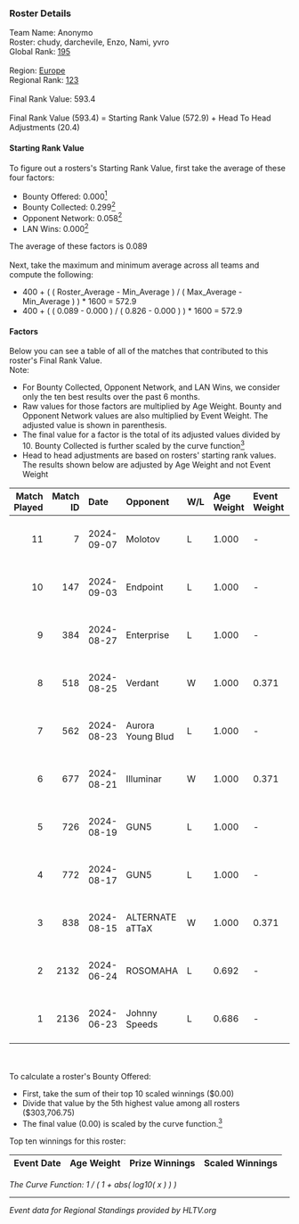 ### Roster Details<br />
Team Name: Anonymo<br />
Roster: chudy, darchevile, Enzo, Nami, yvro<br />
Global Rank: [195](../../standings_global_2024_09_08.md)<br />
<br />
Region: [Europe]( ../../standings_europe_2024_09_08.md)<br />
Regional Rank: [123]( ../../standings_europe_2024_09_08.md)<br />
<br />
Final Rank Value:  593.4<br />
<br />
Final Rank Value (593.4) = Starting Rank Value (572.9) + Head To Head Adjustments (20.4)<br />

#### Starting Rank Value<br />
To figure out a rosters's Starting Rank Value, first take the average of these four factors:<br />
- Bounty Offered: 0.000[<sup>1</sup>](#table2)
- Bounty Collected: 0.299[<sup>2</sup>](#table1)
- Opponent Network: 0.058[<sup>2</sup>](#table1)
- LAN Wins: 0.000[<sup>2</sup>](#table1)

The average of these factors is 0.089<br />
<br />
Next, take the maximum and minimum average across all teams and compute the following:<br />
- 400 + ( ( Roster_Average - Min_Average ) / ( Max_Average - Min_Average ) ) * 1600 = 572.9
- 400 + ( ( 0.089 - 0.000 ) / ( 0.826 - 0.000 ) ) * 1600 = 572.9


#### Factors<br />
Below you can see a table of all of the matches that contributed to this roster's Final Rank Value.<br />
Note:<br />

- For Bounty Collected, Opponent Network, and LAN Wins, we consider only the ten best results over the past 6 months.
- Raw values for those factors are multiplied by Age Weight. Bounty and Opponent Network values are also multiplied by Event Weight. The adjusted value is shown in parenthesis.
- The final value for a factor is the total of its adjusted values divided by 10. Bounty Collected is further scaled by the curve function[<sup>3</sup>](#curveFunction)
- Head to head adjustments are based on rosters' starting rank values. The results shown below are adjusted by Age Weight and not Event Weight
<span id="table1"></span><br />


| Match Played | Match ID | Date       | Opponent          | W/L | Age Weight | Event Weight | Bounty Collected | Opponent Network | LAN Wins  | H2H Adj. | Roster                              |
| -: | -: | :- | :- | :- | :- | :- | :- | :- | :- | -: | :- |
|           11 |        7 | 2024-09-07 | Molotov           | L   | 1.000      | -            | -                | -                | -         |   -15.78 | chudy, darchevile, Enzo, Nami, yvro |
|           10 |      147 | 2024-09-03 | Endpoint          | L   | 1.000      | -            | -                | -                | -         |    -3.58 | chudy, darchevile, Enzo, Nami, yvro |
|            9 |      384 | 2024-08-27 | Enterprise        | L   | 1.000      | -            | -                | -                | -         |    -6.34 | chudy, darchevile, Enzo, Nami, yvro |
|            8 |      518 | 2024-08-25 | Verdant           | W   | 1.000      | 0.371        | 0.011 (0.004)    | 0.353 (0.131)    | 0 (0.000) |    22.66 | chudy, darchevile, Enzo, Nami, yvro |
|            7 |      562 | 2024-08-23 | Aurora Young Blud | L   | 1.000      | -            | -                | -                | -         |    -3.80 | chudy, darchevile, Enzo, Nami, yvro |
|            6 |      677 | 2024-08-21 | Illuminar         | W   | 1.000      | 0.371        | 0.010 (0.004)    | 0.384 (0.142)    | 0 (0.000) |    23.24 | chudy, darchevile, Enzo, Nami, yvro |
|            5 |      726 | 2024-08-19 | GUN5              | L   | 1.000      | -            | -                | -                | -         |    -3.92 | chudy, darchevile, Enzo, Nami, yvro |
|            4 |      772 | 2024-08-17 | GUN5              | L   | 1.000      | -            | -                | -                | -         |    -4.50 | chudy, darchevile, Enzo, Nami, yvro |
|            3 |      838 | 2024-08-15 | ALTERNATE aTTaX   | W   | 1.000      | 0.371        | 0.102 (0.038)    | 0.837 (0.310)    | 0 (0.000) |    25.48 | chudy, darchevile, Enzo, Nami, yvro |
|            2 |     2132 | 2024-06-24 | ROSOMAHA          | L   | 0.692      | -            | -                | -                | -         |   -12.09 | chudy, darchevile, Enzo, Nami, yvro |
|            1 |     2136 | 2024-06-23 | Johnny Speeds     | L   | 0.686      | -            | -                | -                | -         |    -0.94 | chudy, darchevile, Enzo, Nami, yvro |

<br />
<span id="table2"></span><br />
To calculate a roster's Bounty Offered:<br />

- First, take the sum of their top 10 scaled winnings ($0.00)
- Divide that value by the 5th highest value among all rosters ($303,706.75)
- The final value (0.00) is scaled by the curve function.[<sup>3</sup>](#curveFunction)

Top ten winnings for this roster:<br />

| Event Date | Age Weight | Prize Winnings | Scaled Winnings |
| :- | -: | :- | :- |


<span id="curveFunction"></span>_The Curve Function: 1 / ( 1 + abs( log10( x ) ) )_<br />

---
_Event data for Regional Standings provided by HLTV.org_<br />
